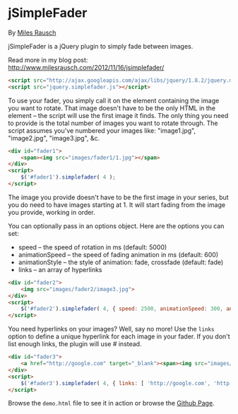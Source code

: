# jSimpleFader #

By [Miles Rausch](http://milesrausch.com)

jSimpleFader is a jQuery plugin to simply fade between images.

Read more in my blog post: http://www.milesrausch.com/2012/11/16/jsimplefader/

```html
<script src="http://ajax.googleapis.com/ajax/libs/jquery/1.8.2/jquery.min.js"></script>
<script src="jquery.simplefader.js"></script>
```

To use your fader, you simply call it on the element containing the image you want to rotate. That image doesn't have to be the only HTML in the element &ndash; the script will use the first image it finds. The only thing you need to provide is the total number of images you want to rotate through. The script assumes you've numbered your images like: "image1.jpg", "image2.jpg", "image3.jpg", &amp;c.

```html
<div id="fader1">
    <span><img src="images/fader1/1.jpg"></span>
</div>
<script>
    $('#fader1').simplefader( 4 );
</script>
```

The image you provide doesn't have to be the first image in your series, but you do need to have images starting at 1. It will start fading from the image you provide, working in order.
    
You can optionally pass in an options object. Here are the options you can set:

  * speed &ndash; the speed of rotation in ms (default: 5000)
  * animationSpeed &ndash; the speed of fading animation in ms (default: 600)
  * animationStyle &ndash; the style of animation: fade, crossfade (default: fade)
  * links &ndash; an array of hyperlinks

```html
<div id="fader2">
    <img src="images/fader2/image3.jpg">
</div>
<script>
    $('#fader2').simplefader( 4, { speed: 2500, animationSpeed: 300, animationStyle: 'crossfade' } );
</script>
```

You need hyperlinks on your images? Well, say no more! Use the `links` option to define a unique hyperlink for each image in your fader. If you don't list enough links, the plugin will use # instead.

```html
<div id="fader3">
    <a href="http://google.com" target="_blank"><span><img src="images/fader1/1.jpg"></span></a>
</div>
<script>
    $('#fader3').simplefader( 4, { links: [ 'http://google.com', 'http://apple.com', 'http://microsoft.com' ] } );
</script>
```

Browse the `demo.html` file to see it in action or browse the [Github Page](http://awayken.github.com/jSimpleFader/).
